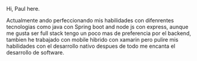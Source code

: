 
Hi, Paul here.

Actualmente ando perfeccionando mis habilidades con difenrentes tecnologias como java con Spring boot and node js con express, aunque me gusta ser full stack tengo un poco mas de preferencia por el backend, tambien he trabajado con mobile hibrido con xamarin pero pulire mis habilidades con el desarrollo nativo despues de todo me encanta el desarrollo de software.
